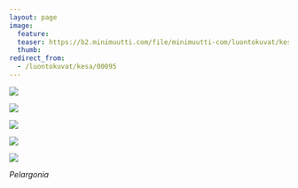 ```yaml
---
layout: page
image:
  feature:
  teaser: https://b2.minimuutti.com/file/minimuutti-com/luontokuvat/kes%C3%A4/6/DS26009-245px.jpg
  thumb:
redirect_from:
  - /luontokuvat/kesa/00095
---
```


[![](https://b2.minimuutti.com/file/minimuutti-com/luontokuvat/kes%C3%A4/6/DS26001-800px.jpg)](https://dl.dropboxusercontent.com/sh/ea1wtnz7z734o12/AAA_ZQhzgCH8VzoIZhY4G5bHa/luontokuvat/kes%C3%A4/6/DS26001.jpg)

[![](https://b2.minimuutti.com/file/minimuutti-com/luontokuvat/kes%C3%A4/6/DS26002-800px.jpg)](https://dl.dropboxusercontent.com/sh/ea1wtnz7z734o12/AAAsI9-fKIjvYeHjE2aBXJr0a/luontokuvat/kes%C3%A4/6/DS26002.jpg)

[![](https://b2.minimuutti.com/file/minimuutti-com/luontokuvat/kes%C3%A4/6/DS26008-800px.jpg)](https://dl.dropboxusercontent.com/sh/ea1wtnz7z734o12/AADlP6PBUpB0zL1blWqwof73a/luontokuvat/kes%C3%A4/6/DS26008.jpg)

[![](https://b2.minimuutti.com/file/minimuutti-com/luontokuvat/kes%C3%A4/6/DS26009-800px.jpg)](https://dl.dropboxusercontent.com/sh/ea1wtnz7z734o12/AAA7WSff5yIeozcp-PUKprVGa/luontokuvat/kes%C3%A4/6/DS26009.jpg)

[![](https://b2.minimuutti.com/file/minimuutti-com/luontokuvat/kes%C3%A4/6/DS26011-800px.jpg)](https://dl.dropboxusercontent.com/sh/ea1wtnz7z734o12/AABl_OfAPtVZprRx2DdAdbLga/luontokuvat/kes%C3%A4/6/DS26011.jpg)

*Pelargonia*
